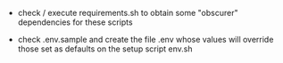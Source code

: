 * check / execute requirements.sh to obtain some "obscurer" dependencies for these scripts

* check .env.sample and create the file .env whose values will override those set as defaults on the setup script env.sh
